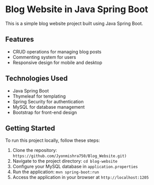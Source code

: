# Blog Website in Java Spring Boot

This is a simple blog website project built using Java Spring Boot.

## Features

- CRUD operations for managing blog posts
- Commenting system for users
- Responsive design for mobile and desktop

## Technologies Used

- Java Spring Boot
- Thymeleaf for templating
- Spring Security for authentication
- MySQL for database management
- Bootstrap for front-end design

## Getting Started

To run this project locally, follow these steps:

1. Clone the repository: `https://github.com/Jyonmishra750/Blog_Website.git)`
2. Navigate to the project directory: `cd blog-website`
3. Configure your MySQL database in `application.properties`
4. Run the application: `mvn spring-boot:run`
5. Access the application in your browser at `http://localhost:1205`
